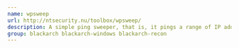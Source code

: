 ```yaml
---
name: wpsweep
url: http://ntsecurity.nu/toolbox/wpsweep/
description: A simple ping sweeper, that is, it pings a range of IP addresses and lists the ones that reply.
group: blackarch blackarch-windows blackarch-recon
---
```

